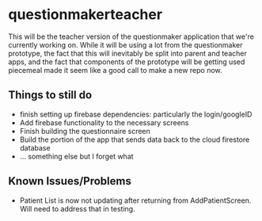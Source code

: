 # questionmakerteacher

This will be the teacher version of the questionmaker application that we're currently working on. While it will be using a lot from the questionmaker prototype, the fact that this will inevitably be split into parent and teacher apps, and the fact that components of the prototype will be getting used piecemeal made it seem like a good call to make a new repo now.

## Things to still do

- finish setting up firebase dependencies: particularly the login/googleID
- Add firebase functionality to the necessary screens
- Finish building the questionnaire screen
- Build the portion of the app that sends data back to the cloud firestore 
database
- ... something else but I forget what

## Known Issues/Problems

- Patient List is now not updating after returning from AddPatientScreen. Will need to address that in testing.
